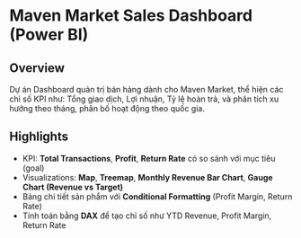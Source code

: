 # Maven Market Sales Dashboard (Power BI)

##  Overview
Dự án Dashboard quản trị bán hàng dành cho Maven Market, thể hiện các chỉ số KPI như: Tổng giao dịch, Lợi nhuận, Tỷ lệ hoàn trả, và phân tích xu hướng theo tháng, phân bố hoạt động theo quốc gia.

##  Highlights
- KPI: **Total Transactions**, **Profit**, **Return Rate** có so sánh với mục tiêu (goal)
- Visualizations: **Map**, **Treemap**, **Monthly Revenue Bar Chart**, **Gauge Chart (Revenue vs Target)**
- Bảng chi tiết sản phẩm với **Conditional Formatting** (Profit Margin, Return Rate)
- Tính toán bằng **DAX** để tạo chỉ số như YTD Revenue, Profit Margin, Return Rate
